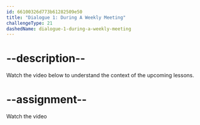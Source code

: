 ```yaml
---
id: 66100326d773b61282509e50
title: "Dialogue 1: During A Weekly Meeting"
challengeType: 21
dashedName: dialogue-1-during-a-weekly-meeting
---
```


# --description--

Watch the video below to understand the context of the upcoming lessons.

# --assignment--

Watch the video
